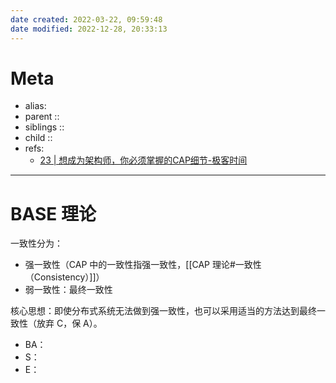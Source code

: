 ```yaml
---
date created: 2022-03-22, 09:59:48
date modified: 2022-12-28, 20:33:13
---
```


# Meta

- alias:
- parent ::
- siblings ::
- child ::
- refs: 
    - [23 | 想成为架构师，你必须掌握的CAP细节-极客时间](https://time.geekbang.org/column/article/9390)

---

# BASE 理论

一致性分为：

- 强一致性（CAP 中的一致性指强一致性，[[CAP 理论#一致性（Consistency）]]）
- 弱一致性：最终一致性

核心思想：即使分布式系统无法做到强一致性，也可以采用适当的方法达到最终一致性（放弃 C，保 A）。

- BA：
- S：
- E：